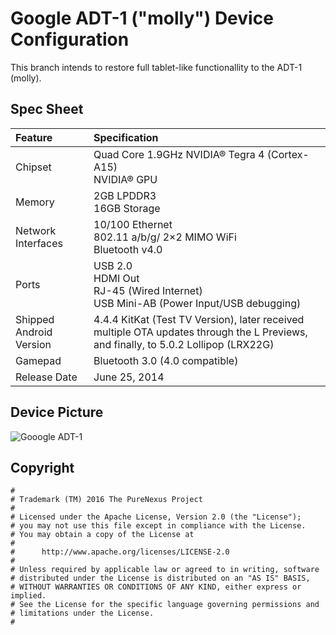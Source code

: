 # Google ADT-1 ("molly") Device Configuration 

This branch intends to restore full tablet-like functionallity to the ADT-1 (molly).

## Spec Sheet
| Feature                 | Specification                                                                               |
| :---------------------- | :------------------------------------------------------------------------------------------ |
| Chipset                 | Quad Core 1.9GHz NVIDIA® Tegra 4 (Cortex-A15)<br/>NVIDIA® GPU                               |
| Memory                  | 2GB LPDDR3<br/>16GB Storage                                                                 |
| Network Interfaces      | 10/100 Ethernet<br/>802.11 a/b/g/ 2×2 MIMO WiFi<br/>Bluetooth  v4.0                         |
| Ports                   | USB 2.0<br/>HDMI Out<br/>RJ-45 (Wired Internet)<br/>USB Mini-AB (Power Input/USB debugging) |
| Shipped Android Version | 4.4.4 KitKat (Test TV Version), later received multiple OTA updates through the L Previews, and finally, to 5.0.2 Lollipop (LRX22G)                                                             |
| Gamepad                 | Bluetooth 3.0 (4.0 compatible)               			                        |
| Release Date            | June 25, 2014                                                                               |

## Device Picture
![Gooogle ADT-1](http://www.cnx-software.com/wp-content/uploads/2014/06/ADT-1_Android_TV_Reference_Design.jpg "Gooogle ADT-1")

## Copyright

```
#
# Trademark (TM) 2016 The PureNexus Project
#
# Licensed under the Apache License, Version 2.0 (the "License");
# you may not use this file except in compliance with the License.
# You may obtain a copy of the License at
#
#      http://www.apache.org/licenses/LICENSE-2.0
#
# Unless required by applicable law or agreed to in writing, software
# distributed under the License is distributed on an "AS IS" BASIS,
# WITHOUT WARRANTIES OR CONDITIONS OF ANY KIND, either express or implied.
# See the License for the specific language governing permissions and
# limitations under the License.
#
```
